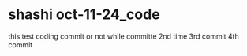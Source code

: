 # shashi oct-11-24_code
this test coding commit or not while committe
2nd time
3rd commit
4th commit
